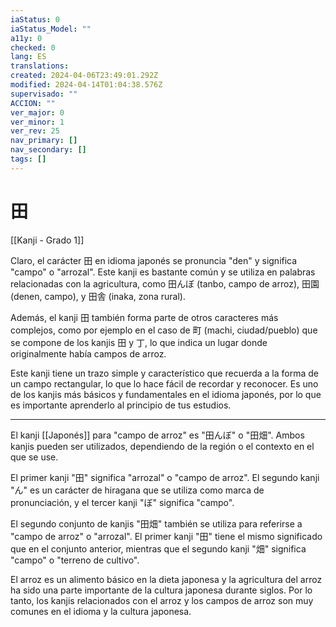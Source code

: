 ```yaml
---
iaStatus: 0
iaStatus_Model: ""
a11y: 0
checked: 0
lang: ES
translations: 
created: 2024-04-06T23:49:01.292Z
modified: 2024-04-14T01:04:38.576Z
supervisado: ""
ACCION: ""
ver_major: 0
ver_minor: 1
ver_rev: 25
nav_primary: []
nav_secondary: []
tags: []
---
```

# 田

[[Kanji - Grado 1]]

Claro, el carácter 田 en idioma japonés se pronuncia "den" y significa "campo" o "arrozal". Este kanji es bastante común y se utiliza en palabras relacionadas con la agricultura, como 田んぼ (tanbo, campo de arroz), 田園 (denen, campo), y 田舎 (inaka, zona rural).

Además, el kanji 田 también forma parte de otros caracteres más complejos, como por ejemplo en el caso de 町 (machi, ciudad/pueblo) que se compone de los kanjis 田 y 丁, lo que indica un lugar donde originalmente había campos de arroz. 

Este kanji tiene un trazo simple y característico que recuerda a la forma de un campo rectangular, lo que lo hace fácil de recordar y reconocer. Es uno de los kanjis más básicos y fundamentales en el idioma japonés, por lo que es importante aprenderlo al principio de tus estudios.

---

El kanji [[Japonés]] para "campo de arroz" es "田んぼ" o "田畑". Ambos kanjis pueden ser utilizados, dependiendo de la región o el contexto en el que se use.

El primer kanji "田" significa "arrozal" o "campo de arroz". El segundo kanji "ん" es un carácter de hiragana que se utiliza como marca de pronunciación, y el tercer kanji "ぼ" significa "campo".

El segundo conjunto de kanjis "田畑" también se utiliza para referirse a "campo de arroz" o "arrozal". El primer kanji "田" tiene el mismo significado que en el conjunto anterior, mientras que el segundo kanji "畑" significa "campo" o "terreno de cultivo".

El arroz es un alimento básico en la dieta japonesa y la agricultura del arroz ha sido una parte importante de la cultura japonesa durante siglos. Por lo tanto, los kanjis relacionados con el arroz y los campos de arroz son muy comunes en el idioma y la cultura japonesa.
